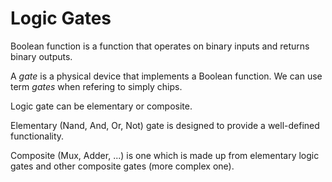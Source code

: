 <h1>Logic Gates</h1>

Boolean function is a function that operates on binary inputs and returns binary
outputs. 

A *gate* is a physical device that implements a Boolean function. We can use 
term *gates* when refering to simply chips. 

Logic gate can be elementary or composite. 

Elementary (Nand, And, Or, Not) gate is designed to provide a well-defined 
functionality. 

Composite (Mux, Adder, ...) is one which is made up from elementary logic gates
and other composite gates (more complex one).

